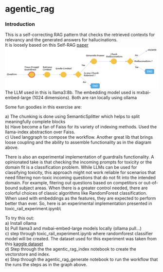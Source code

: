 # agentic_rag

### Introduction
This is a self-correcting RAG pattern that checks the retrieved contexts for relevancy and the generated answers for hallucinations.\
It is loosely based on this Self-RAG [paper](https://arxiv.org/abs/2310.11511)\
<img title="flow"  src="resource/flow.png">\
The LLM used in this is llama3:8b. The embedding model used is mxbai-embed-large (1024 dimensions). Both are ran locally using ollama

Some fun goodies in this exercise are:

a) The chunking is done using SemanticSplitter which helps to split meaningfully complete blocks\
b) Have become a fan of Faiss for its variety of indexing methods. Used the llama-index abstraction over Faiss.\
c) Used langgraph to compose the workflow. Another great lib that brings loose coupling and the ability to assemble functionality as in the diagram above.

There is also an experimental implementation of guardrails functionality. A opinionated take is that checking the incoming prompts for toxicity or the domain fit is a classification problem. While LLMs can be used for classifying toxicity, this approach might not work reliable for scenarios that need filtering non-toxic incoming questions that do not fit into the intended domain. For example, fitering out questions based on competitors or out-of-bound subject areas. When there is a greater control needed, there are colorful choices of classic algorithms like RandomForest classification. When used with embeddings as the features, they are expected to perform better than ever. So, here is an experimental implementation presented in toxic_rail_experiment.ipynb\

To try this out:\
    a) Install ollama\
    b) Pull llama3 and mxbai-embed-large models locally (ollama pull...)\
    c) step through toxic_rail_experiment.ipynb where randomforest classifier model will be created. The dataset used for this experiment was taken from this [kaggle dataset](https://www.kaggle.com/c/jigsaw-toxic-comment-classification-challenge/data) \
    d) Step through the the agentic_rag_index notebook to create the vectorstore and index.\
    e) Step through the agentic_rag_generate notebook to run the workflow that the runs the steps as in the graph above.
